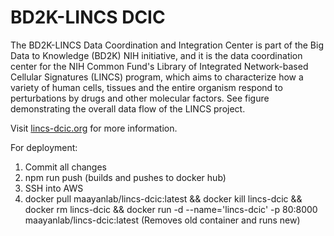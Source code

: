 BD2K-LINCS DCIC
=
The BD2K-LINCS Data Coordination and Integration Center is part of the Big Data to Knowledge (BD2K) NIH initiative, and it is the data coordination center for the NIH Common Fund's Library of Integrated Network-based Cellular Signatures (LINCS) program, which aims to characterize how a variety of human cells, tissues and the entire organism respond to perturbations by drugs and other molecular factors. See figure demonstrating the overall data flow of the LINCS project.

Visit [lincs-dcic.org](http://lincs-dcic.org/#/) for more information.

For deployment:

1) Commit all changes
2) npm run push (builds and pushes to docker hub)
3) SSH into AWS
4) docker pull maayanlab/lincs-dcic:latest && docker kill lincs-dcic && docker rm lincs-dcic && docker run -d --name='lincs-dcic' -p 80:8000 maayanlab/lincs-dcic:latest (Removes old container and runs new)
